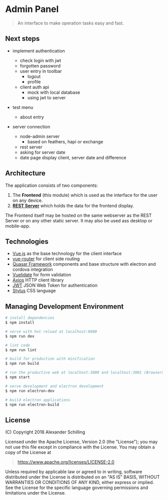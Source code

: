 # Admin Panel

> An interface to make operation tasks easy and fast.

## Next steps

- implement authentication
  - check login with jwt
  - forgotten password
  - user entry in toolbar
    - logout
    - profile
  - client auth api
    - mock with local database  
    - using jwt to server

- test menu
  - about entry

- server connection
  - node-admin server
    - based on feathers, hapi or exchange
  - rest server
  - asking for server date
  - date page display client, server date and difference

## Architecture

The application consists of two components:

1. The **Frontend** (this module) which is used as the interface for the user on any device.
2. **[REST Server](https://github.com/alinex/node-admin)** which holds the data for the frontend display.

The Frontend itself may be hosted on the same webserver as the REST Server or on
any other static server. It may also be used ass desktop or mobile-app.

## Technologies

- [Vue.js](https://vuejs.org/v2/guide/installation.html) as the base technology for the client interface
- [vue-router](https://router.vuejs.org/en/) for client side routing
- [Quasar Framework](http://quasar-framework.org/guide/) components and base structure with electron and cordova integration
- [Vuelidate](https://monterail.github.io/vuelidate/#getting-started) for form validation
- [Axios](https://github.com/axios/axios) HTTP client library
- [JWT](https://jwt.io/#debugger) JSON Web Token for authentication
- [Stylus](http://stylus-lang.com/) CSS language

## Managing Development Environment

``` bash
# install dependencies
$ npm install

# serve with hot reload at localhost:8080
$ npm run dev

# lint code
$ npm run lint

# build for production with minification
$ npm run build

# run the productive web at localhost:3000 and localhost:3001 (BrowserSync)
$ npm start

# serve development and electron development
$ npm run electron-dev

# build electron applications
$ npm run electron-build
```

## License

(C) Copyright 2018 Alexander Schilling

Licensed under the Apache License, Version 2.0 (the "License");
you may not use this file except in compliance with the License.
You may obtain a copy of the License at

>  <https://www.apache.org/licenses/LICENSE-2.0>

Unless required by applicable law or agreed to in writing, software
distributed under the License is distributed on an "AS IS" BASIS,
WITHOUT WARRANTIES OR CONDITIONS OF ANY KIND, either express or implied.
See the License for the specific language governing permissions and
limitations under the License.
